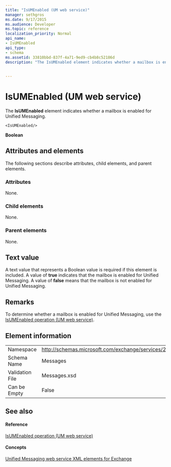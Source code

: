 ```yaml
---
title: "IsUMEnabled (UM web service)"
manager: sethgros
ms.date: 9/17/2015
ms.audience: Developer
ms.topic: reference
localization_priority: Normal
api_name:
- IsUMEnabled
api_type:
- schema
ms.assetid: 33810bbd-837f-4a71-9ed9-cb4b8c52186d
description: "The IsUMEnabled element indicates whether a mailbox is enabled for Unified Messaging."
 
 
---
```


# IsUMEnabled (UM web service)

The **IsUMEnabled** element indicates whether a mailbox is enabled for Unified Messaging. 
  
```
<IsUMEnabled/>
```

 **Boolean**
## Attributes and elements

The following sections describe attributes, child elements, and parent elements.
  
### Attributes

None.
  
### Child elements

None.
  
### Parent elements

None.
  
## Text value

A text value that represents a Boolean value is required if this element is included. A value of **true** indicates that the mailbox is enabled for Unified Messaging. A value of **false** means that the mailbox is not enabled for Unified Messaging. 
  
## Remarks

To determine whether a mailbox is enabled for Unified Messaging, use the [IsUMEnabled operation (UM web service)](isumenabled-operation-um-web-service.md).
  
## Element information

|||
|:-----|:-----|
|Namespace  <br/> |http://schemas.microsoft.com/exchange/services/2006/messages  <br/> |
|Schema Name  <br/> |Messages  <br/> |
|Validation File  <br/> |Messages.xsd  <br/> |
|Can be Empty  <br/> |False  <br/> |
   
## See also

#### Reference

[IsUMEnabled operation (UM web service)](isumenabled-operation-um-web-service.md)
#### Concepts

[Unified Messaging web service XML elements for Exchange](unified-messaging-web-service-xml-elements-for-exchange.md)

